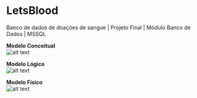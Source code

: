 # LetsBlood
Banco de dados de doações de sangue | Projeto Final | Módulo Banco de Dados | MSSQL

**Modelo Conceitual**</br>
![alt text](https://github.com/sathyagimenes/LetsBlood/blob/main/Modelagem_conceitual.png)

**Modelo Lógico**</br>
![alt text](https://github.com/sathyagimenes/LetsBlood/blob/main/Modelagem_logica.png)

**Modelo Físico**</br>
![alt text](https://github.com/sathyagimenes/LetsBlood/blob/main/Modelagem_fisica.png)
